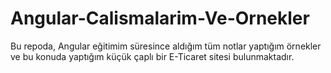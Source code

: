 # Angular-Calismalarim-Ve-Ornekler
Bu repoda, Angular eğitimim süresince aldığım tüm notlar yaptığım örnekler ve bu konuda yaptığım küçük çaplı bir E-Ticaret sitesi bulunmaktadır.
